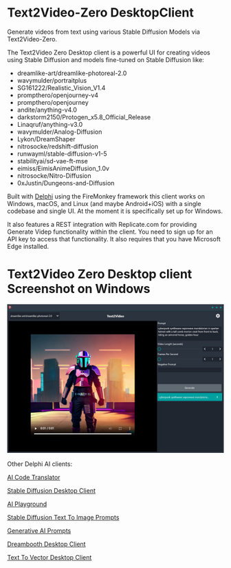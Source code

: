 # Text2Video-Zero DesktopClient
Generate videos from text using various Stable Diffusion Models via Text2Video-Zero.

The Text2Video Zero Desktop client is a powerful UI for creating videos using Stable Diffusion and models fine-tuned on Stable Diffusion like:

* dreamlike-art/dreamlike-photoreal-2.0
* wavymulder/portraitplus
* SG161222/Realistic_Vision_V1.4
* prompthero/openjourney-v4
* prompthero/openjourney
* andite/anything-v4.0
* darkstorm2150/Protogen_x5.8_Official_Release
* Linaqruf/anything-v3.0
* wavymulder/Analog-Diffusion
* Lykon/DreamShaper
* nitrosocke/redshift-diffusion
* runwayml/stable-diffusion-v1-5
* stabilityai/sd-vae-ft-mse
* eimiss/EimisAnimeDiffusion_1.0v
* nitrosocke/Nitro-Diffusion
* 0xJustin/Dungeons-and-Diffusion


Built with [Delphi](https://www.embarcadero.com/products/delphi/) using the FireMonkey framework this client works on Windows, macOS, and Linux (and maybe Android+iOS) with a single codebase and single UI. At the moment it is specifically set up for Windows.

It also features a REST integration with Replicate.com for providing Generate Videp functionality within the client. You need to sign up for an API key to access that functionality. It also requires that you have Microsoft Edge installed.

# Text2Video Zero Desktop client Screenshot on Windows
![Text2Video Zero Desktop client on Windows](/screenshot.jpg)

Other Delphi AI clients:

[AI Code Translator](https://github.com/FMXExpress/AI-Code-Translator)

[Stable Diffusion Desktop Client](https://github.com/FMXExpress/Stable-Diffusion-Desktop-Client/)

[AI Playground](https://github.com/FMXExpress/AI-Playground-DesktopClient)

[Stable Diffusion Text To Image Prompts](https://github.com/FMXExpress/Stable-Diffusion-Text-To-Image-Prompts)

[Generative AI Prompts](https://github.com/FMXExpress/Generative-AI-Prompts)

[Dreambooth Desktop Client](https://github.com/FMXExpress/DreamBooth-Desktop-Client)

[Text To Vector Desktop Client](https://github.com/FMXExpress/Text-To-Vector-Desktop-Client)
